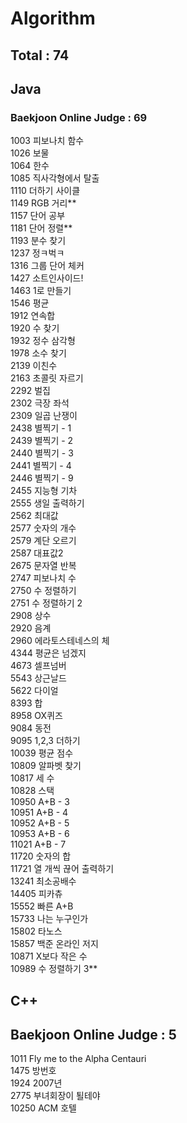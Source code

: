 # Algorithm

## Total : 74

## Java

### Baekjoon Online Judge : 69

1003 피보나치 함수   
1026 보물   
1064 한수   
1085 직사각형에서 탈출   
1110 더하기 사이클  
1149 RGB 거리**    
1157 단어 공부  
1181 단어 정렬**   
1193 분수 찾기   
1237 정ㅋ벅ㅋ  
1316 그룹 단어 체커  
1427 소트인사이드!  
1463 1로 만들기  
1546 평균  
1912 연속합  
1920 수 찾기  
1932 정수 삼각형  
1978 소수 찾기   
2139 이친수  
2163 초콜릿 자르기   
2292 벌집  
2302 극장 좌석  
2309 일곱 난쟁이   
2438 별찍기 - 1  
2439 별찍기 - 2  
2440 별찍기 - 3  
2441 별찍기 - 4  
2446 별찍기 - 9  
2455 지능형 기차    
2555 생일 출력하기  
2562 최대값  
2577 숫자의 개수  
2579 계단 오르기  
2587 대표값2    
2675 문자열 반복  
2747 피보나치 수    
2750 수 정렬하기  
2751 수 정렬하기 2  
2908 상수  
2920 음계  
2960 에라토스테네스의 체  
4344 평균은 넘겠지  
4673 셀프넘버   
5543 상근날드   
5622 다이얼   
8393 합  
8958 OX퀴즈  
9084 동전  
9095 1,2,3 더하기  
10039 평균 점수  
10809 알파벳 찾기  
10817 세 수   
10828 스택  
10950 A+B - 3   
10951 A+B - 4    
10952 A+B - 5   
10953 A+B - 6   
11021 A+B - 7   
11720 숫자의 합    
11721 열 개씩 끊어 출력하기  
13241 최소공배수   
14405 피카츄   
15552 빠른 A+B   
15733 나는 누구인가   
15802 타노스  
15857 백준 온라인 저지  
10871 X보다 작은 수  
10989 수 정렬하기 3**  

## C++

## Baekjoon Online Judge : 5

1011 Fly me to the Alpha Centauri   
1475 방번호   
1924 2007년   
2775 부녀회장이 퇼테야   
10250 ACM 호텔  
